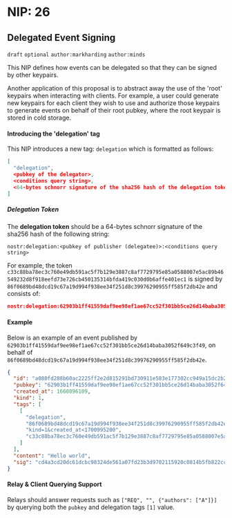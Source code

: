NIP: 26
=======

Delegated Event Signing
-----

`draft` `optional` `author:markharding` `author:minds`

This NIP defines how events can be delegated so that they can be signed by other keypairs.

Another application of this proposal is to abstract away the use of the 'root' keypairs when interacting with clients. For example, a user could generate new keypairs for each client they wish to use and authorize those keypairs to generate events on behalf of their root pubkey, where the root keypair is stored in cold storage. 

#### Introducing the 'delegation' tag

This NIP introduces a new tag: `delegation` which is formatted as follows:

```json
[
  "delegation",
  <pubkey of the delegator>,
  <conditions query string>,
  <64-bytes schnorr signature of the sha256 hash of the delegation token>
]
```

##### Delegation Token

The **delegation token** should be a 64-bytes schnorr signature of the sha256 hash of the following string:

```
nostr:delegation:<pubkey of publisher (delegatee)>:<conditions query string>
```

For example, the token `c33c88ba78ec3c760e49db591ac5f7b129e3887c8af7729795e85a0588007e5ac89b46549232d8f918eefd73e726cb450135314bfda419c030d0b6affe401ec1` is signed by `86f0689bd48dcd19c67a19d994f938ee34f251d8c39976290955ff585f2db42e` and consists of:

```json
nostr:delegation:62903b1ff41559daf9ee98ef1ae67cc52f301bb5ce26d14baba3052f649c3f49:kind=1&created_at<1700995200
```

#### Example

Below is an example of an event published by `62903b1ff41559daf9ee98ef1ae67cc52f301bb5ce26d14baba3052f649c3f49`, on behalf of `86f0689bd48dcd19c67a19d994f938ee34f251d8c39976290955ff585f2db42e`.

```json
{
  "id": "a080fd288b60ac2225ff2e2d815291bd730911e583e177302cc949a15dc2b2dc",
  "pubkey": "62903b1ff41559daf9ee98ef1ae67cc52f301bb5ce26d14baba3052f649c3f49",
  "created_at": 1660896109,
  "kind": 1,
  "tags": [
    [
      "delegation",
      "86f0689bd48dcd19c67a19d994f938ee34f251d8c39976290955ff585f2db42e",
      "kind=1&created_at<1700995200",
      "c33c88ba78ec3c760e49db591ac5f7b129e3887c8af7729795e85a0588007e5ac89b46549232d8f918eefd73e726cb450135314bfda419c030d0b6affe401ec1"
    ]
  ],
  "content": "Hello world",
  "sig": "cd4a3cd20dc61dcbc98324de561a07fd23b3d9702115920c0814b5fb822cc5b7c5bcdaf3fa326d24ed50c5b9c8214d66c75bae34e3a84c25e4d122afccb66eb6"
}
```


#### Relay & Client Querying Support

Relays should answer requests such as `["REQ", "", {"authors": ["A"]}]` by querying both the `pubkey` and delegation tags `[1]` value.  
